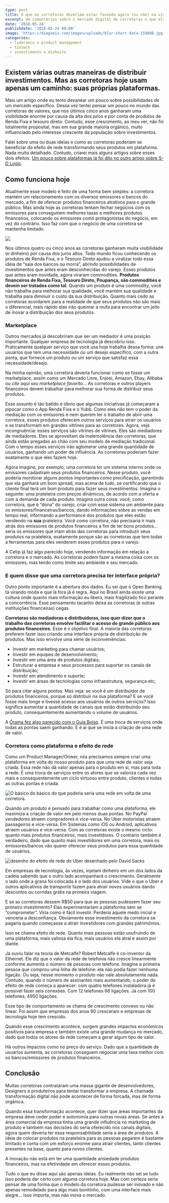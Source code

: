 ```yaml
---
type: post
title: O que as corretoras deveriam estar fazendo agora (ou não) na visão de um Product Manager/Owner
excerpt: Um comentários sobre o mercado digital de corretoras o que elas poderiam estar atacando agora.
date: '2018-05-24'
publishdate: '2018-05-24 00:00'
image: 'https://diegoeis.com/images/uploads/blur-chart-data-159888.jpg'
categories:
  - lideranca e product management
  - fintech
  - investimento e dinheiro
---
```


## Existem várias outras maneiras de distribuir investimentos. Mas as corretoras hoje usam apenas um caminho: suas próprias plataformas.

Mais um artigo onde eu tento devanear um pouco sobre possibilidades de um mercado específico. Dessa vez tentei pensar um pouco no mundo das corretoras de valores, que nos últimos cinco anos ganharam uma visibilidade enorme por causa da alta dos juros e por conta de produtos de Renda Fixa e tesouro direto. Contudo, esse crescimento, ao meu ver, não foi totalmente proposital, mas em sua grande maioria orgânico, muito influenciado pelo interesse crescente da população sobre investimentos.

Falei sobre uma ou duas ideias e como as corretoras poderiam se beneficiar do efeito de rede transformando seus produtos em plataforma. Nada muito detalhado. Contudo, criarei mais alguns artigos sobre esses dois efeitos. [Um pouco sobre plataformas já foi dito no outro artigo sobre S-D Logic](https://medium.com/gestao-produtos/um-estudo-sobre-service-dominant-logic-ou-s-d-logic-4894c3da621f).

## Como funciona hoje

Atualmente esse modelo é feito de uma forma bem simples: a corretora mantém um relacionamento com os diversos emissores e bancos do mercado, a fim de oferecer produtos financeiros atrativos para o grande público. Mas ainda hoje as corretoras tentam fechar negócios com os emissores para conseguirem melhores taxas e melhores produtos financeiros, colocando os emissores como protagonistas do negócio, em vez do contrário. Isso faz com que o negócio de uma corretora se mantenha limitado.

![](https://cdn-images-1.medium.com/max/4880/1*sdSWMWWpO82y3mYFpNSyFw.png)

Nos últimos quatro ou cinco anos as corretoras ganharam muita visibilidade (e dinheiro) por causa dos juros altos. Todo mundo ficou conhecendo os produtos de Renda Fixa, e o Tesouro Direto ajudou a viralizar todo essa ideia de “saia dos bancos ou morra”, abrindo possibilidades de investimentos que antes eram desconhecidas do varejo. Esses produtos que antes eram novidade, agora viraram commodities. **Produtos financeiros de Renda Fixa, Tesouro Direto, Poupança, são commodities e devem ser tratados como tal**. Quando um produto é uma commodity, você não trabalha para melhorar sua qualidade, você mantém sua qualidade e trabalha para diminuir o custo da sua distribuição. Quanto mais cedo as corretoras acordarem para a realidade de que seus produtos não são mais o diferencial, mais rápido elas irão queimar a mufa para encontrar um jeito de inovar a distribuição dos seus produtos.

### Marketplace

Outros mercados já descobriram que ser um mediador é uma posição importante. Qualquer empresa de tecnologia já descobriu isso. Praticamente qualquer serviço que você usa hoje trabalha dessa forma: une usuários que tem uma necessidade ou um desejo específico, com a outra ponta, que fornece um produto ou um serviço que satisfaz essa necessidade/desejo.

Na minha opinião, uma corretora deveria funcionar como se fosse um marketplace, assim como um Mercado Livre, Enjoei, Amazon, Ebay, Alibaba ou _cite aqui seu marketplace favorito_… As corretoras e outros players financeiros devem trabalhar para melhorar sua forma de distribuir seus produtos.

Esse assunto é tão batido e óbvio que algumas iniciativas já começaram a pipocar como o App Renda Fixa e o Yubb. Como eles não tem o poder da mediação com os emissores e nem querem ter o trabalho de abrir uma corretora, esses produtos oferecem outros serviços para atrair os usuários e se transformam em grandes vitrines para as corretores. Agora, veja incongruência: esses serviços são vitrines de vitrines. Eles são mediadores de mediadores. Eles se aproveitam da malemolência das corretoras, que ainda estão pregadas ao chão com seu modelo de mediação tradicional. Com o tempo esses serviços irão aglomerar uma grande quantidade de usuários, ganhando um poder de influência. As corretoras poderiam fazer exatamente o que eles fazem hoje.

Agora imagine, por exemplo, uma corretora ter um sistema interno onde os emissores cadastram seus produtos financeiros. Nesse produto, você poderia monitorar alguns pontos importantes como precificação, garantindo que ela ganhará um bom spread, mas acima de tudo, se certificando que o cliente final terá um bom produto para fazer seus investimentos. Imagina o seguinte: uma prateleira com preços dinâmicos, de acordo com a oferta e com a demanda de cada produto. Imagina outra coisa: você, como corretora, que é “dona” do varejo, criar com esse sistema um ambiente para os emissores/financeiras/bancos, dando informações sobre as vendas em tempo real, informando a performance dos produtos que eles estão vendendo na **sua** prateleira. Você como corretora, não precisaria ir mais atrás dos emissores de produtos financeiros a fim de ter bons produtos… seria os emissores que iriam atrás das corretoras para introduzir seus produtos na prateleira, exatamente porque são as corretoras que tem todas a ferramentas para eles venderem esses produtos para o varejo.

A Cetip já faz algo parecido hoje, vendendo informação em relação a corretora e o mercado. As corretoras podem fazer a mesma coisa com os emissores, mas tendo como limite seu ambiente e seu mercado.

### E quem disse que uma corretora precisa ter interface própria?

Outro ponto importante é a abertura dos dados. Eu sei que o Open Banking tá virando moda e que lá fora já é regra. Aqui no Brasil ainda existe uma cultura onde quanto mais informação eu libero, mais fragilizado fico perante a concorrência. Esse pensamento tacanho deixa as corretoras (e outras instituições financeiras) cegas.

**Corretoras são mediadoras e distribuidoras, isso quer dizer que o trabalho das corretoras envolve facilitar o acesso do grande público aos produtos financeiros.** Esse é o objetivo final. A maioria das corretoras preferem fazer isso criando uma interface própria de distribuição de produtos. Mas isso envolve uma série de inconveniências:

* Investir em marketing para chamar usuários;
* Investir em equipes de desenvolvimento;
* Investir em uma área de produtos digitais;
* Estruturar a empresa e seus processos para suportar os canais de distribuição;
* Investir em atendimento e suporte;
* Investir em áreas de tecnologias como infraestrutura, segurança etc;

Só para citar alguns pontos. Mas veja: se você é um distribuidor de produtos financeiros, porque só distribuir na sua plataforma? E se você fosse mais longe e tivesse acesso aos usuários de outros serviços? Isso significa aumentar a quantidade de canais que estão distribuindo seu produto, consequentemente aumentando o volume de usuários.

A [Órama fez algo parecido com o Guia Bolso](https://exame.abril.com.br/seu-dinheiro/guiabolso-e-orama-fecham-acordo-para-oferecer-investimentos/). É uma troca de serviços onde todas as pontas saem ganhando. E é aí que se inicia a criação de uma rede de valor.

### Corretora como plataforma e efeito de rede

Como um Product Manager/Onwer, nós precisamos sempre criar uma plataforma em volta do nosso produto para que uma rede de valor seja criada. Essa rede não dá valor apenas para o produto em si, mas para toda a rede. É uma troca de serviços entre os atores que se valoriza cada vez mais e consequentemente um ciclo virtuoso entre produto, clientes e todas as outras pontas é criada.

![O básico do básico do que poderia seria uma rede em volta de uma corretora.](https://cdn-images-1.medium.com/max/5804/0*E7tmAs6gAZqvE0v0.png)

Quando um produto é pensado para trabalhar como uma plataforma, ele maximiza a criação de valor em pelo menos duas pontas. No PayPal vendedores atraem compradores e vice-versa. No Uber motoristas atraem passageiros e vice-versa. Em Sistemas como iOS ou Android, aplicativos atraem usuários e vice-versa. Com as corretoras existe o mesmo ciclo: quanto mais produtos financeiros, mais investidores. O contrário também é verdadeiro, dado que quanto mais investidores em uma corretora, mais os emissores/bancos vão querer oferecer seus produtos para essa quantidade de usuários.

![desenho do efeito de rede do Uber desenhado pelo David Sacks](https://cdn-images-1.medium.com/max/2000/1*Ue8IRhDswokzttmPzS1fDA.png)

Em empresas de tecnologia, às vezes, injetam dinheiro em um dos lados da cadeia sabendo que o outro lado acompanhará o crescimento. Geralmente o lado onde a grana foi colocada é o lado dos usuários. Vide o que o Uber e outros aplicativos de transporte fazem para atrair novos usuários dando descontos ou corridas grátis na primeira viagem.

E se as corretoras dessem R$50 para que as pessoas pudessem fazer seu primeiro investimento? Elas experimentariam a plataforma sem se “comprometer”. Viria como é fácil investir. Perderia aquele medo inicial e venceria a desconfiança. Obviamente esse investimento da corretora se pagaria quando começasse a atrair investidores com grandes patrimônios.

Isso se chama efeito de rede. Quanto mais pessoas estão usufruindo de uma plataforma, mais valiosa ela fica, mais usuários ela atrai e assim por diante.

Já ouviu falar na teoria de Metcalfe? Robert Metcalfe é co-inventor da Ethernet. Ele diz que o valor da rede de telefonia não cresce linearmente conforme aumenta o número de pessoas com telefone. Imagine a primeira pessoa que comprou uma linha de telefone: ela não podia fazer nenhuma ligação. Ou seja, nesse momento o produto não vale absolutamente nada. Contudo, quando o número de assinantes mais aumentando, o poder do efeito de rede começa a aparecer: com quatro telefones instaladora já é possível fazer seis conexões. Com 12 telefones 66 ligações. Já com 100 telefones, 4950 ligações.

Esse tipo de comportamento se chama de crescimento convexo ou não linear. Foi assim que empresas dos anos 90 cresceram e empresas de tecnologia hoje tem crescido.

Quando esse crescimento acontece, surgem grandes impactos econômicos positivos para empresa e também existe uma grande mudança no mercado, dado que todos os atores da rede começam a gerar algum tipo de valor.

Há outros impactos como no preço do serviço. Dado que a quantidade de usuários aumenta, as corretoras conseguem negociar uma taxa melhor com os bancos/emissores de produtos financeiros.

## Conclusão

Muitas corretoras contrataram uma massa gigante de desenvolvedores, Designers e produteiros para tentar transformar a empresa. A chamada transformação digital não pode acontecer de forma forcada, mas de forma orgânica.

Quando essa transformação acontece, quer dizer que áreas importantes da empresa deve ceder poder e autonomia para outras novas áreas. Se antes a área comercial da empresa tinha uma grande influência no marketing de produto e também nas decisões do seria oferecido nos canais digitais, agora quem deveria ter essa responsabilidade seria a área de produtos. A ideia de colocar produtos na prateleira para as pessoas pegarem é bastante limitado e conta com um esforço enorme para atrair clientes, tanto clientes presentes na base, quanto para novos clientes.

A inovação não está em ter uma quantidade ansiedade produtos financeiros, mas na efetividade em oferecer esses produtos.

Tudo o que eu disse aqui são apenas ideias. Eu realmente não sei se tudo isso poderia dar certo com alguma corretora hoje. Mas com certeza seria pensar de uma forma que o modelo da corretora pudesse ser inovado e não apenas remodelado para algo mais bonitinho, com uma interface mais alegre… Isso importa, mas não inova o mercado.
